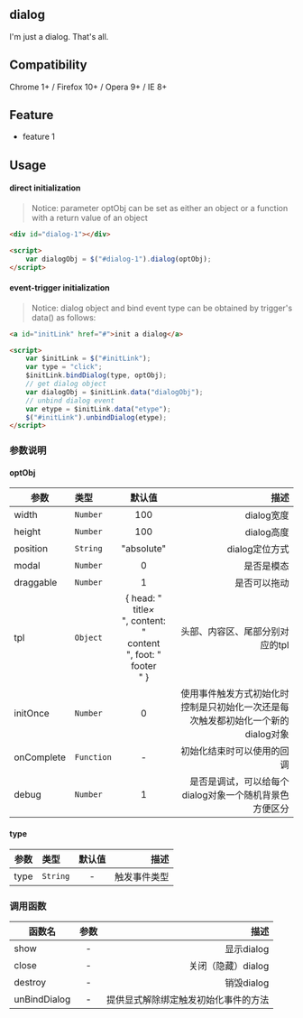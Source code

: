 ## dialog

I'm just a dialog. That's all.

## Compatibility

Chrome 1+ / Firefox 10+ / Opera 9+ / IE 8+

## Feature

- feature 1

## Usage

#### direct initialization

> Notice: parameter optObj can be set as either an object or a function with a return value of an object

```html
<div id="dialog-1"></div>

<script>
	var dialogObj = $("#dialog-1").dialog(optObj);
</script>
```

#### event-trigger initialization
> Notice: dialog object and bind event type can be obtained by trigger's data() as follows:

```html
<a id="initLink" href="#">init a dialog</a>

<script>
	var $initLink = $("#initLink");
	var type = "click";
	$initLink.bindDialog(type, optObj);
	// get dialog object
	var dialogObj = $initLink.data("dialogObj");
	// unbind dialog event
	var etype = $initLink.data("etype");
	$("#initLink").unbindDialog(etype);
</script>
```

### 参数说明 ###

#### optObj
| 参数        | 类型 | 默认值        | 描述 |
| ------------- |:-----|:--------:| -----:|
| width     | `Number` | 100 | dialog宽度 |
| height     | `Number` | 100 | dialog高度 |
| position     | `String` | "absolute" | dialog定位方式 |
| modal     | `Number` | 0 | 是否是模态 |
| draggable     | `Number` | 1 | 是否可以拖动 |
| tpl    | `Object` | {	head: "<div class='head'><span>title</span><i class='close'>&times;</i></div>",	content: "<div class='content'>content</div>", foot: "<div class='foot'>footer</div>" } | 头部、内容区、尾部分别对应的tpl |
| initOnce    | `Number` | 0 | 使用事件触发方式初始化时控制是只初始化一次还是每次触发都初始化一个新的dialog对象 |
| onComplete    | `Function` | - | 初始化结束时可以使用的回调 |
| debug    | `Number` | 1 | 是否是调试，可以给每个dialog对象一个随机背景色方便区分 |

#### type
| 参数        | 类型 | 默认值        | 描述 |
| ------------- |:-----|:--------:| -----:|
| type     | `String` | - | 触发事件类型 |

### 调用函数 ###

| 函数名        | 参数 | 描述 |
| ------------- |:--------:| -----:|
| show     | - | 显示dialog |
| close     | - | 关闭（隐藏）dialog |
| destroy     | - | 销毁dialog |
| unBindDialog     | - | 提供显式解除绑定触发初始化事件的方法
